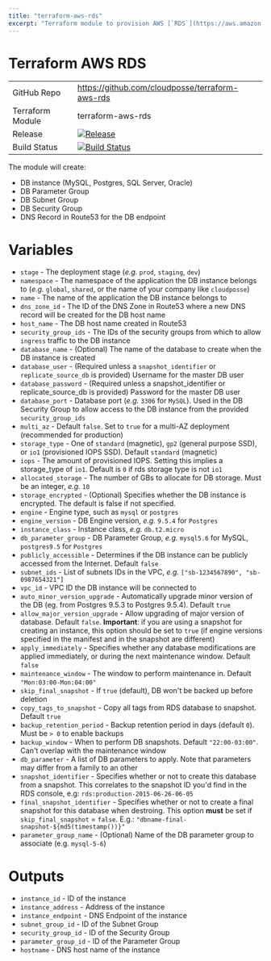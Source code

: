 ```yaml
---
title: "terraform-aws-rds"
excerpt: "Terraform module to provision AWS [`RDS`](https://aws.amazon.com/rds/) instances"
---
```

# Terraform AWS RDS

|||
|------|------|
|GitHub Repo|https://github.com/cloudposse/terraform-aws-rds|
|Terraform Module|terraform-aws-rds|
|Release|[![Release](https://img.shields.io/github/release/cloudposse/terraform-aws-rds.svg)](https://github.com/cloudposse/terraform-aws-rds/releases)|
|Build Status|[![Build Status](https://travis-ci.org/cloudposse/terraform-aws-rds.svg?branch=master)](https://travis-ci.org/cloudposse/terraform-aws-rds)|

The module will create:
* DB instance (MySQL, Postgres, SQL Server, Oracle)
* DB Parameter Group
* DB Subnet Group
* DB Security Group
* DNS Record in Route53 for the DB endpoint

# Variables

- `stage` - The deployment stage (_e.g._ `prod`, `staging`, `dev`)
- `namespace` - The namespace of the application the DB instance belongs to (_e.g._ `global`, `shared`, or the name of your company like `cloudposse`)
- `name` - The name of the application the DB instance belongs to
- `dns_zone_id` - The ID of the DNS Zone in Route53 where a new DNS record will be created for the DB host name
- `host_name` - The DB host name created in Route53
- `security_group_ids` - The IDs of the security groups from which to allow `ingress` traffic to the DB instance
- `database_name` -  (Optional) The name of the database to create when the DB instance is created
- `database_user` - (Required unless a `snapshot_identifier` or `replicate_source_db` is provided) Username for the master DB user
- `database_password` - (Required unless a snapshot_identifier or replicate_source_db is provided) Password for the master DB user
- `database_port` - Database port (_e.g._ `3306` for `MySQL`). Used in the DB Security Group to allow access to the DB instance from the provided `security_group_ids`
- `multi_az` - Default `false`. Set to `true` for a multi-AZ deployment (recommended for production)
- `storage_type` - One of `standard` (magnetic), `gp2` (general purpose SSD), or `io1` (provisioned IOPS SSD). Default `standard` (magnetic)
- `iops` - The amount of provisioned IOPS. Setting this implies a storage_type of `io1`. Default is `0` if rds storage type is not `io1`
- `allocated_storage` - The number of GBs to allocate for DB storage. Must be an integer, _e.g._ `10`
- `storage_encrypted` - (Optional) Specifies whether the DB instance is encrypted. The default is false if not specified.
- `engine` - Engine type, such as `mysql` or `postgres`
- `engine_version` - DB Engine version, _e.g._ `9.5.4` for `Postgres`
- `instance_class` - Instance class, _e.g._ `db.t2.micro`
- `db_parameter_group` - DB Parameter Group, _e.g._ `mysql5.6` for MySQL, `postgres9.5` for `Postgres`
- `publicly_accessible` - Determines if the DB instance can be publicly accessed from the Internet. Default `false`
- `subnet_ids` - List of subnets IDs in the VPC, _e.g._ `["sb-1234567890", "sb-0987654321"]`
- `vpc_id` - VPC ID the DB instance will be connected to
- `auto_minor_version_upgrade` - Automatically upgrade minor version of the DB (eg. from Postgres 9.5.3 to Postgres 9.5.4). Default `true`
- `allow_major_version_upgrade` - Allow upgrading of major version of database. Default `false`. **Important**: if you are using a snapshot for creating an instance, this option should be set to `true` (if engine versions specified in the manifest and in the snapshot are different)
- `apply_immediately` - Specifies whether any database modifications are applied immediately, or during the next maintenance window. Default `false`
- `maintenance_window` - The window to perform maintenance in. Default `"Mon:03:00-Mon:04:00"`
- `skip_final_snapshot` - If `true` (default), DB won't be backed up before deletion
- `copy_tags_to_snapshot` - Copy all tags from RDS database to snapshot. Default `true`
- `backup_retention_period` - Backup retention period in days (default `0`). Must be `> 0` to enable backups
- `backup_window` - When to perform DB snapshots. Default `"22:00-03:00"`. Can't overlap with the maintenance window
- `db_parameter` -  A list of DB parameters to apply. Note that parameters may differ from a family to an other
- `snapshot_identifier` - Specifies whether or not to create this database from a snapshot. This correlates to the snapshot ID you'd find in the RDS console, e.g: `rds:production-2015-06-26-06-05`
- `final_snapshot_identifier` - Specifies whether or not to create a final snapshot for this database when destroing. This option **must** be set if `skip_final_snapshot` = `false`. E.g.: `"dbname-final-snapshot-${md5(timestamp())}"`
- `parameter_group_name` - (Optional) Name of the DB parameter group to associate (e.g. `mysql-5-6`)

# Outputs

- `instance_id` - ID of the instance
- `instance_address` - Address of the instance
- `instance_endpoint` - DNS Endpoint of the instance
- `subnet_group_id` - ID of the Subnet Group
- `security_group_id` - ID of the Security Group
- `parameter_group_id` - ID of the Parameter Group
- `hostname` - DNS host name of the instance